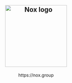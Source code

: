 <h2 align="center"><img src="https://user-images.githubusercontent.com/7024578/227617242-502e36f6-69b1-400a-b1ed-6c6544f6dcde.png" style="width: 200px" alt="Nox logo" /></h2>
<p align="center">https://nox.group</p>
